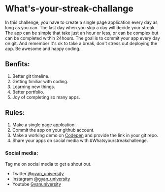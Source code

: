 # What's-your-streak-challange

In this challenge, you have to create a single page application every day as long as you can. The last day when you skip a day will decide your streak. The app can be simple that take just an hour or less, or can be complex but can be completed within 24hours. The goal is to commit your app every day on git. And remember it's ok to take a break, don't stress out deploying the app. Be awesome and happy coding.

## Benfits:
1. Better git timeline.
2. Getting fimiliar with coding.
3. Learning new things.
4. Better portfolio.
5. Joy of completing so many apps.

## Rules:
1. Make a single page applcation.
2. Commit the app on your github account.
3. Make a working demo on [Codepen](https://codepen.io/) and provide the link in your git repo.
4. Share your apps on social media with #Whatsyourstreakchallenge.

### Social media:
Tag me on social media to get a shout out.
* Twitter [@gyan_university](https://twitter.com/gyan_university)
* Instagram [@gyan_university](https://www.instagram.com/gyan_university/)
* Youtube [Gyanuniversity](https://www.youtube.com/channel/UCzFU4dsDRuPId4GJhhdkvkQ)
